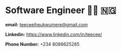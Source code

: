 # Software Engineer :man_technologist: :nigeria:

**email:** teeceeiheukwumere@gmail.com

**Linkedin:** https://www.linkedin.com/in/teecee/

**Phone Number:** +234 8088625285

<!---
TeeCee-I/TeeCee-I is a ✨ special ✨ repository because its `README.md` (this file) appears on your GitHub profile.
You can click the Preview link to take a look at your changes.
--->
